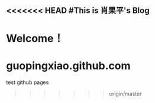 <<<<<<< HEAD
#This is 肖果平's Blog
-------

Welcome！
=======
# guopingxiao.github.com
test github pages
>>>>>>> origin/master
